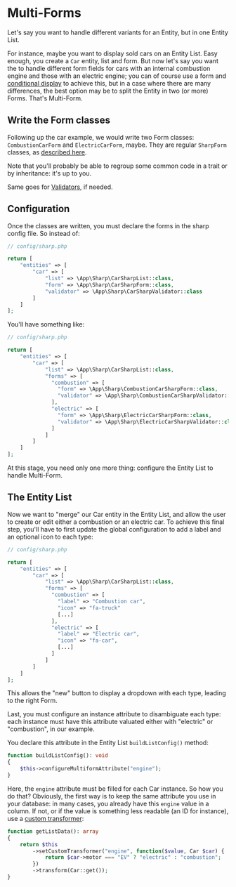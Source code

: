 # Multi-Forms

Let's say you want to handle different variants for an Entity, but in one Entity List.

For instance, maybe you want to display sold cars on an Entity List. Easy enough, you create a `Car` entity, list and
form. But now let's say you want the to handle different form fields for cars with an internal combustion engine and
those with an electric engine; you can of course use a form
and [conditional display](building-entity-form.md#conditional-display) to achieve this, but in a case where there are
many differences, the best option may be to split the Entity in two (or more) Forms. That's Multi-Form.

## Write the Form classes

Following up the car example, we would write two Form classes: `CombustionCarForm` and `ElectricCarForm`, maybe. They are regular `SharpForm` classes, as [described here](building-entity-form.md).

Note that you'll probably be able to regroup some common code in a trait or by inheritance: it's up to you.

Same goes for [Validators](building-entity-form.md#input-validation), if needed.

## Configuration

Once the classes are written, you must declare the forms in the sharp config file. So instead of:

```php
// config/sharp.php

return [
    "entities" => [
        "car" => [
            "list" => \App\Sharp\CarSharpList::class,
            "form" => \App\Sharp\CarSharpForm::class,
            "validator" => \App\Sharp\CarSharpValidator::class
        ]
    ]
];
```

You'll have something like:

```php
// config/sharp.php

return [
    "entities" => [
        "car" => [
            "list" => \App\Sharp\CarSharpList::class,
            "forms" => [
              "combustion" => [
                "form" => \App\Sharp\CombustionCarSharpForm::class,
                "validator" => \App\Sharp\CombustionCarSharpValidator::class,
              ],
              "electric" => [
                "form" => \App\Sharp\ElectricCarSharpForm::class,
                "validator" => \App\Sharp\ElectricCarSharpValidator::class,
              ]
            ]
        ]
    ]
];
```

At this stage, you need only one more thing: configure the Entity List to handle Multi-Form.


## The Entity List

Now we want to "merge" our Car entity in the Entity List, and allow the user to create or edit either a combustion or an
electric car. To achieve this final step, you'll have to first update the global configuration to add a label and an
optional icon to each type:

```php
// config/sharp.php

return [
    "entities" => [
        "car" => [
            "list" => \App\Sharp\CarSharpList::class,
            "forms" => [
              "combustion" => [
                "label" => "Combustion car",
                "icon" => "fa-truck"
                [...]
              ],
              "electric" => [
                "label" => "Electric car",
                "icon" => "fa-car",
                [...]
              ]
            ]
        ]
    ]
];
```

This allows the "new" button to display a dropdown with each type, leading to the right Form.

Last, you must configure an instance attribute to disambiguate each type: each instance must have this attribute valuated either with "electric" or "combustion", in our example.

You declare this attribute in the Entity List `buildListConfig()` method:

```php
function buildListConfig(): void
{
    $this->configureMultiformAttribute("engine");
}
```

Here, the `engine` attribute must be filled for each Car instance. So how you do that? Obviously, the first way is to keep the same attribute you use in your database: in many cases, you already have this `engine` value in a column. If not, or if the value is something less readable (an ID for instance), use a [custom transformer](how-to-transform-data.md):

```php
function getListData(): array
{
    return $this
        ->setCustomTransformer("engine", function($value, Car $car) {
            return $car->motor === "EV" ? "electric" : "combustion";
        })
        ->transform(Car::get());
}
```
